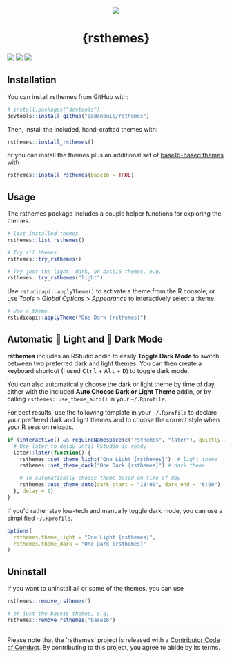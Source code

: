 <p align=center>
  <img src="https://raw.githubusercontent.com/gadenbuie/rsthemes/assets/rsthemes.gif">
  <h1 align="center">{rsthemes}</h1>
</p>

<!-- badges: start -->
[![](https://img.shields.io/badge/rstudio->=1.2.1335-%2381A9D7.svg)](https://www.rstudio.com/products/rstudio/)
![](https://www.r-pkg.org/badges/version/rsthemes)
![](https://img.shields.io/badge/lifecycle-maturing-blue.svg)
<!-- badges: end -->


## Installation

You can install rsthemes from GitHub with:

``` r
# install.packages("devtools")
devtools::install_github("gadenbuie/rsthemes")
```

Then, install the included, hand-crafted themes with:

``` r
rsthemes::install_rsthemes()
```

or you can install the themes plus an additional set of [base16-based themes](https://github.com/chriskempson/base16) with

``` r
rsthemes::install_rsthemes(base16 = TRUE)
```

## Usage

The rsthemes package includes a couple helper functions for exploring the themes.

``` r
# list installed themes
rsthemes::list_rsthemes()

# Try all themes
rsthemes::try_rsthemes()

# Try just the light, dark, or base16 themes, e.g.
rsthemes::try_rsthemes("light")
```

Use `rstudioapi::applyTheme()` to activate a theme from the R console, or use *Tools* > *Global Options* > *Appearance* to interactively select a theme. 

``` r
# Use a theme
rstudioapi::applyTheme("One Dark {rsthemes}")
```

## Automatic &#x1F305; Light and &#x1F303; Dark Mode

**rsthemes** includes an RStudio addin to easily **Toggle Dark Mode** to switch between two preferred dark and light themes. You can then create a keyboard shortcut (I used <kbd>Ctrl</kbd> + <kbd>Alt</kbd> + <kbd>D</kbd>) to toggle dark mode.

You can also automatically choose the dark or light theme by time of day, either with the included **Auto Choose Dark or Light Theme** addin, or by calling `rsthemes::use_theme_auto()` in your `~/.Rprofile`.

For best results, use the following template in your `~/.Rprofile` to declare your preffered dark and light themes and to choose the correct style when your R session reloads.

```r
if (interactive() && requireNamespace(c("rsthemes", "later"), quietly = TRUE)) {
  # Use later to delay until RStudio is ready
  later::later(function() {
    rsthemes::set_theme_light("One Light {rsthemes}")  # light theme
    rsthemes::set_theme_dark("One Dark {rsthemes}") # dark theme

    # To automatically choose theme based on time of day
    rsthemes::use_theme_auto(dark_start = "18:00", dark_end = "6:00")
  }, delay = 1)
}
```

If you'd rather stay low-tech and manually toggle dark mode, you can use a simplified `~/.Rprofile`.

```r
options(
  rsthemes.theme_light = "One Light {rsthemes}",
  rsthemes.theme_dark = "One Dark {rsthemes}"
)
```

## Uninstall

If you want to uninstall all or some of the themes, you can use

``` r
rsthemes::remove_rsthemes()

# or just the base16 themes, e.g.
rsthemes::remove_rsthemes("base16")
```

***

Please note that the 'rsthemes' project is released with a
[Contributor Code of Conduct](CODE_OF_CONDUCT.md).
By contributing to this project, you agree to abide by its terms.
